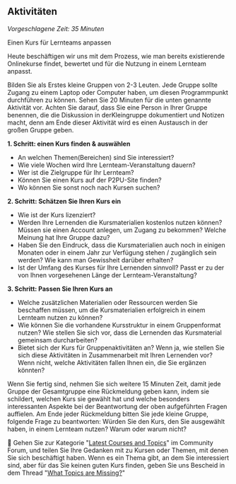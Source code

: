 ## Aktivitäten

_Vorgeschlagene Zeit: 35 Minuten_

Einen Kurs für Lernteams anpassen

Heute beschäftigen wir uns mit dem Prozess, wie man bereits existierende Onlinekurse findet, bewertet und für die Nutzung in einem Lernteam anpasst.

Bilden Sie als Erstes kleine Gruppen von 2-3 Leuten. Jede Gruppe sollte Zugang zu einem Laptop oder Computer haben, um diesen Programmpunkt durchführen zu können. Sehen Sie 20 Minuten für die unten genannte Aktivität vor. Achten Sie darauf, dass Sie eine Person in Ihrer Gruppe benennen, die die Diskussion in derKleingruppe dokumentiert und Notizen macht, denn am Ende dieser Aktivität wird es einen Austausch in der großen Gruppe geben.

**1. Schritt: einen Kurs finden &amp; auswählen**

- An welchen Themen(Bereichen) sind Sie interessiert?
- Wie viele Wochen wird Ihre Lernteam-Veranstaltung dauern?
- Wer ist die Zielgruppe für Ihr Lernteam?
- Können Sie einen Kurs auf der P2PU-Site finden?
- Wo können Sie sonst noch nach Kursen suchen?

**2. Schritt: Schätzen Sie Ihren Kurs ein**

- Wie ist der Kurs lizenziert?
- Werden Ihre Lernenden die Kursmaterialien kostenlos nutzen können? Müssen sie einen Account anlegen, um Zugang zu bekommen? Welche Meinung hat Ihre Gruppe dazu?
- Haben Sie den Eindruck, dass die Kursmaterialien auch noch in einigen Monaten oder in einem Jahr zur Verfügung stehen / zugänglich sein werden? Wie kann man Gewissheit darüber erhalten?
- Ist der Umfang des Kurses für Ihre Lernenden sinnvoll? Passt er zu der von Ihnen vorgesehenen Länge der Lernteam-Veranstaltung?

**3. Schritt: Passen Sie Ihren Kurs an**

- Welche zusätzlichen Materialien oder Ressourcen werden Sie beschaffen müssen, um die Kursmaterialien erfolgreich in einem Lernteam nutzen zu können?
- Wie können Sie die vorhandene Kursstruktur in einem Gruppenformat nutzen? Wie stellen Sie sich vor, dass die Lernenden das Kursmaterial gemeinsam durcharbeiten?
- Bietet sich der Kurs für Gruppenaktivitäten an? Wenn ja, wie stellen Sie sich diese Aktivitäten in Zusammenarbeit mit Ihren Lernenden vor? Wenn nicht, welche Aktivitäten fallen Ihnen ein, die Sie ergänzen könnten?

Wenn Sie fertig sind, nehmen Sie sich weitere 15 Minuten Zeit, damit jede Gruppe der Gesamtgruppe eine Rückmeldung geben kann, indem sie schildert, welchen Kurs sie gewählt hat und welche besonders interessanten Aspekte bei der Beantwortung der oben aufgeführten Fragen auffielen. Am Ende jeder Rückmeldung bitten Sie jede kleine Gruppe, folgende Frage zu beantworten: Würden Sie den Kurs, den Sie ausgewählt haben, in einem Lernteam nutzen? Warum oder warum nicht?

🧶 Gehen Sie zur Kategorie &quot;[Latest Courses and Topics](https://community.p2pu.org/c/learning-circles/courses-and-topics)&quot; im Community Forum, und teilen Sie Ihre Gedanken mit zu Kursen oder Themen, mit denen Sie sich beschäftigt haben. Wenn es ein Thema gibt, an dem Sie interessiert sind, aber für das Sie keinen guten Kurs finden, geben Sie uns Bescheid in dem Thread &quot;[What Topics are Missing?](https://community.p2pu.org/t/what-topics-are-missing/2786)&quot;
